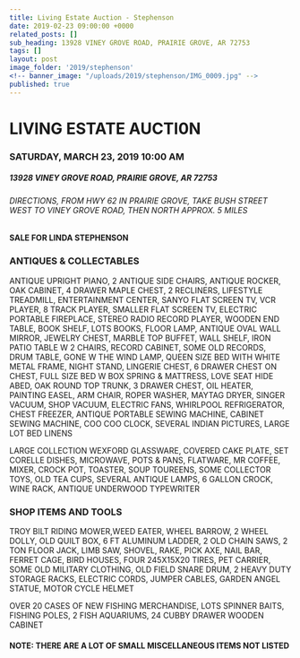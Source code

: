 ```yaml
---
title: Living Estate Auction - Stephenson
date: 2019-02-23 09:00:00 +0000
related_posts: []
sub_heading: 13928 VINEY GROVE ROAD, PRAIRIE GROVE, AR 72753 
tags: []
layout: post
image_folder: '2019/stephenson'
<!-- banner_image: "/uploads/2019/stephenson/IMG_0009.jpg" -->
published: true
---
```

# LIVING ESTATE AUCTI0N 
### SATURDAY, MARCH 23, 2019 10:00 AM
##### 13928 VINEY GROVE ROAD, PRAIRIE GROVE, AR 72753
###### DIRECTIONS, FROM HWY 62 IN PRAIRIE GROVE, TAKE BUSH STREET WEST TO VINEY GROVE ROAD, THEN NORTH APPROX. 5 MILES
#### SALE FOR LINDA STEPHENSON

<!--break-->
### ANTIQUES & COLLECTABLES
ANTIQUE UPRIGHT PIANO, 2 ANTIQUE SIDE CHAIRS, ANTIQUE ROCKER, OAK CABINET, 4 DRAWER MAPLE CHEST, 2 RECLINERS, LIFESTYLE TREADMILL, ENTERTAINMENT CENTER, SANYO FLAT SCREEN TV, VCR PLAYER, 8 TRACK PLAYER, SMALLER FLAT SCREEN TV, ELECTRIC PORTABLE FIREPLACE, STEREO RADIO RECORD PLAYER, WOODEN END TABLE, BOOK SHELF, LOTS BOOKS, FLOOR LAMP, ANTIQUE OVAL WALL MIRROR, JEWELRY CHEST, MARBLE TOP BUFFET, WALL SHELF, IRON PATIO TABLE W 2 CHAIRS, RECORD CABINET, SOME OLD RECORDS, DRUM TABLE, GONE W THE WIND LAMP, QUEEN SIZE BED WITH WHITE METAL FRAME, NIGHT STAND, LINGERIE CHEST, 6 DRAWER CHEST ON CHEST, FULL SIZE BED W BOX SPRING & MATTRESS, LOVE SEAT  HIDE ABED,  OAK ROUND TOP TRUNK, 3 DRAWER CHEST, OIL HEATER, PAINTING EASEL, ARM CHAIR, ROPER WASHER, MAYTAG DRYER, SINGER VACUUM, SHOP VACUUM, ELECTRIC FANS, WHIRLPOOL REFRIGERATOR, CHEST FREEZER, ANTIQUE PORTABLE SEWING MACHINE, CABINET SEWING MACHINE, COO COO CLOCK, SEVERAL INDIAN PICTURES, LARGE LOT BED LINENS

LARGE COLLECTION WEXFORD GLASSWARE, COVERED CAKE PLATE, SET CORELLE DISHES, MICROWAVE, POTS & PANS, FLATWARE, MR COFFEE, MIXER, CROCK POT, TOASTER, SOUP TOUREENS, SOME COLLECTOR TOYS, OLD TEA CUPS, SEVERAL ANTIQUE LAMPS, 6 GALLON CROCK, WINE RACK, ANTIQUE UNDERWOOD TYPEWRITER

### SHOP ITEMS AND TOOLS
TROY BILT RIDING MOWER,WEED EATER,  WHEEL BARROW, 2 WHEEL DOLLY, OLD QUILT BOX, 6 FT ALUMINUM LADDER, 2 OLD CHAIN SAWS, 2 TON FLOOR JACK, LIMB SAW, SHOVEL,  RAKE, PICK AXE, NAIL BAR, FERRET CAGE, BIRD HOUSES, FOUR 245X15X20 TIRES, PET CARRIER, SOME OLD MILITARY CLOTHING, OLD FIELD SNARE DRUM, 2 HEAVY DUTY STORAGE RACKS, ELECTRIC CORDS, JUMPER CABLES, GARDEN ANGEL STATUE, MOTOR CYCLE HELMET

OVER 20 CASES OF NEW  FISHING MERCHANDISE, LOTS SPINNER BAITS, FISHING POLES, 2 FISH AQUARIUMS, 24 CUBBY DRAWER WOODEN CABINET

#### NOTE: THERE ARE A LOT OF SMALL MISCELLANEOUS ITEMS NOT LISTED
